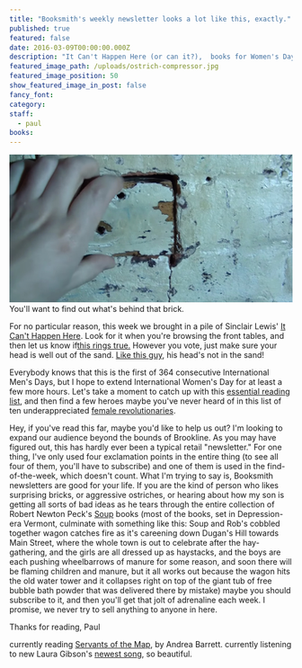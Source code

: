 ```yaml
---
title: "Booksmith's weekly newsletter looks a lot like this, exactly."
published: true
featured: false
date: 2016-03-09T00:00:00.000Z
description: "It Can't Happen Here (or can it?),  books for Women's Day, and one weird brick."
featured_image_path: /uploads/ostrich-compressor.jpg
featured_image_position: 50
show_featured_image_in_post: false
fancy_font:
category:
staff:
  - paul
books:
---
```



[![](/uploads/versions/brickinwall_1---x----1200-627x---.jpg)](https://www.youtube.com/watch?v=R1H9bli79to)You'll want to find out what's behind that brick.

For no particular reason, this week we brought in a pile of Sinclair Lewis' [It Can't Happen Here](http://www.brooklinebooksmith-shop.com/book/9780451465641). Look for it when you're browsing the front tables, and then let us know if[this rings true.](http://www.salon.com/2015/09/29/it_really_can_happen_here_the_novel_that_foreshadowed_donald_trumps_authoritarian_appeal/) However you vote, just make sure your head is well out of the sand. [Like this guy](https://www.youtube.com/watch?v=kotWv4MCxNI), his head's not in the sand!

Everybody knows that this is the first of 364 consecutive International Men's Days, but I hope to extend International Women's Day for at least a few more hours. Let's take a moment to catch up with this [essential reading list](http://lithub.com/33-life-changing-books-in-honor-of-international-womens-day/), and then find a few heroes maybe you've never heard of in this list of ten underappreciated [female revolutionaries](http://www.filmsforaction.org/articles/10-female-revolutionaries-that-you-probably-didnt-learn-about-in-history-class/).

Hey, if you've read this far, maybe you'd like to help us out? I'm looking to expand our audience beyond the bounds of Brookline. As you may have figured out, this has hardly ever been a typical retail "newsletter." For one thing, I've only used four exclamation points in the entire thing (to see all four of them, you'll have to subscribe) and one of them is used in the find-of-the-week, which doesn't count. What I'm trying to say is, Booksmith newsletters are good for your life. If you are the kind of person who likes surprising bricks, or aggressive ostriches, or hearing about how my son is getting all sorts of bad ideas as he tears through the entire collection of Robert Newton Peck's [Soup](http://www.brooklinebooksmith-shop.com/search/site/robert%20newton%20peck%20soup) books (most of the books, set in Depression-era Vermont, culminate with something like this: Soup and Rob's cobbled together wagon catches fire as it's careening down Dugan's Hill towards Main Street, where the whole town is out to celebrate after the hay-gathering, and the girls are all dressed up as haystacks, and the boys are each pushing wheelbarrows of manure for some reason, and soon there will be flaming children and manure, but it all works out because the wagon hits the old water tower and it collapses right on top of the giant tub of free bubble bath powder that was delivered there by mistake) maybe you should subscribe to it, and then you'll get that jolt of adrenaline each week. I promise, we never try to sell anything to anyone in here.

Thanks for reading, Paul

currently reading [Servants of the Map](http://www.nytimes.com/2002/02/03/books/biology-is-destiny-and-so-is-chemistry.html?pagewanted=all), by Andrea Barrett. currently listening to new Laura Gibson's [newest song](http://www.npr.org/event/music/469621135/laura-gibsons-heartbreaking-train-ride?autoplay=true), so beautiful.